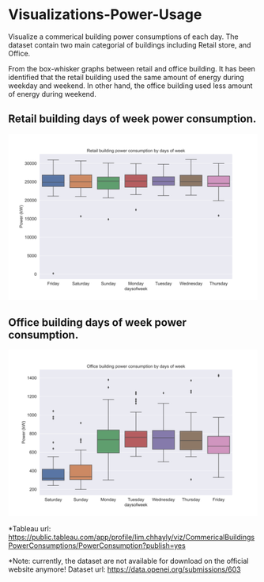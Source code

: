 # Visualizations-Power-Usage

Visualize a commerical building power consumptions of each day. The dataset contain two main categorial of buildings including Retail store, and Office.

From the box-whisker graphs between retail and office building. It has been identified that the retail building used the same amount of energy during weekday and weekend.
In other hand, the office building used less amount of energy during weekend.

## Retail building days of week power consumption.
![plot](./Images/Retail_DaysofWeek.png)

## Office building days of week power consumption.
![plot](./Images/Office_DaysofWeek.png)

*Tableau url: https://public.tableau.com/app/profile/lim.chhayly/viz/CommericalBuildingsPowerConsumptions/PowerConsumption?publish=yes

*Note: currently, the dataset are not available for download on the official website anymore!
Dataset url: https://data.openei.org/submissions/603
